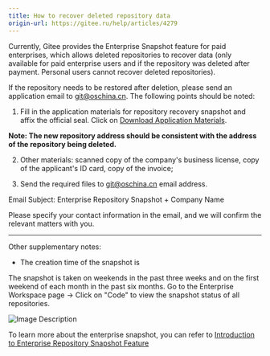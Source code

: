 ```yaml
---
title: How to recover deleted repository data
origin-url: https://gitee.ru/help/articles/4279
---
```


Currently, Gitee provides the Enterprise Snapshot feature for paid enterprises, which allows deleted repositories to recover data (only available for paid enterprise users and if the repository was deleted after payment. Personal users cannot recover deleted repositories).

If the repository needs to be restored after deletion, please send an application email to git@oschina.cn. The following points should be noted:

1. Fill in the application materials for repository recovery snapshot and affix the official seal. Click on [Download Application Materials](https://gitee.ru/20210510_%E4%BC%81%E4%B8%9A%E4%BB%93%E5%BA%93%E5%BF%AB%E7%85%A7.docx).

**Note: The new repository address should be consistent with the address of the repository being deleted.**

2. Other materials: scanned copy of the company's business license, copy of the applicant's ID card, copy of the invoice;

3. Send the required files to [git@oschina.cn](mailto:git@oschina.cn) email address.

Email Subject: Enterprise Repository Snapshot + Company Name

Please specify your contact information in the email, and we will confirm the relevant matters with you.

<hr />

Other supplementary notes:

- The creation time of the snapshot is

The snapshot is taken on weekends in the past three weeks and on the first weekend of each month in the past six months.
Go to the Enterprise Workspace page -> Click on "Code" to view the snapshot status of all repositories.

![Image Description](./assets/snapshot.png)

To learn more about the enterprise snapshot, you can refer to [Introduction to Enterprise Repository Snapshot Feature](https://gitee.ru/help/articles/4163)